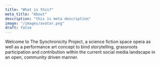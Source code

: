 ```yaml
---
title: "What is this?"
meta_title: "About"
description: "this is meta description"
image: "/images/avatar.png"
draft: false
---
```


Welcome to The Synchronicity Project, a science fiction space opera as well as a performance art concept to bind storytelling, grassroots participation and contribution within the current social media landscape in an open, community driven manner.
